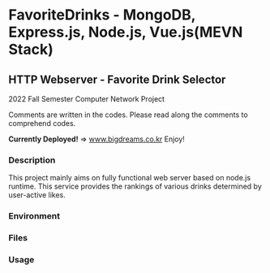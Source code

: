 # FavoriteDrinks - MongoDB, Express.js, Node.js, Vue.js(MEVN Stack)

## HTTP Webserver - Favorite Drink Selector
2022 Fall Semester Computer Network Project

Comments are written in the codes. Please read along the comments to comprehend codes.

**Currently Deployed!** => www.bigdreams.co.kr
Enjoy!

### Description
This project mainly aims on fully functional web server based on node.js runtime.
This service provides the rankings of various drinks determined by user-active likes. 



### Environment

### Files

### Usage

